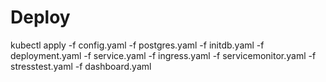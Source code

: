 # Deploy
kubectl apply -f config.yaml -f postgres.yaml -f initdb.yaml -f deployment.yaml -f service.yaml -f ingress.yaml -f servicemonitor.yaml -f stresstest.yaml -f dashboard.yaml